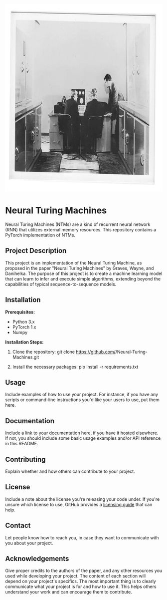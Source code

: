 <img src="Alan-Turing.png" alt="Logo" width="800" height="600">

# Neural Turing Machines

Neural Turing Machines (NTMs) are a kind of recurrent neural network (RNN) that utilizes external memory resources. This repository contains a PyTorch implementation of NTMs.

## Project Description

This project is an implementation of the Neural Turing Machine, as proposed in the paper "Neural Turing Machines" by Graves, Wayne, and Danihelka. The purpose of this project is to create a machine learning model that can learn to infer and execute simple algorithms, extending beyond the capabilities of typical sequence-to-sequence models.

## Installation

**Prerequisites:**
- Python 3.x
- PyTorch 1.x
- Numpy

**Installation Steps:**
1. Clone the repository:
git clone https://github.com/<your-github-username>/Neural-Turing-Machines.git


2. Install the necessary packages:
pip install -r requirements.txt


## Usage

Include examples of how to use your project. For instance, if you have any scripts or command-line instructions you'd like your users to use, put them here.

## Documentation

Include a link to your documentation here, if you have it hosted elsewhere. If not, you should include some basic usage examples and/or API reference in this README.

## Contributing

Explain whether and how others can contribute to your project.

## License

Include a note about the license you're releasing your code under. If you're unsure which license to use, GitHub provides a [licensing guide](https://docs.github.com/en/github/creating-cloning-and-archiving-repositories/licensing-a-repository) that can help.

## Contact

Let people know how to reach you, in case they want to communicate with you about your project.

## Acknowledgements

Give proper credits to the authors of the paper, and any other resources you used while developing your project.
The content of each section will depend on your project's specifics. The most important thing is to clearly communicate what your project is for and how to use it. This helps others understand your work and can encourage them to contribute.
